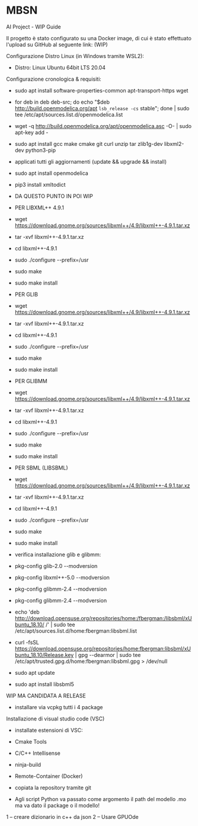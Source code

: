 # MBSN
AI Project - WIP Guide

Il progetto è stato configurato su una Docker image, di cui è stato effettuato l'upload su GitHub al seguente link: (WIP)


Configurazione Distro Linux (in Windows tramite WSL2):
- Distro: Linux Ubuntu 64bit LTS 20.04



Configurazione cronologica & requisiti:
- sudo apt install software-properties-common apt-transport-https wget

- for deb in deb deb-src; do echo "$deb http://build.openmodelica.org/apt `lsb_release -cs` stable"; done | sudo tee /etc/apt/sources.list.d/openmodelica.list

- wget -q http://build.openmodelica.org/apt/openmodelica.asc -O- | sudo apt-key add - 

- sudo apt install
                  gcc
                  make
                  cmake
                  git
                  curl
                  unzip
                  tar
                  zlib1g-dev libxml2-dev
                  python3-pip
                  

- applicati tutti gli aggiornamenti (update && upgrade && install)

- sudo apt install openmodelica

- pip3 install xmltodict

- DA QUESTO PUNTO IN POI WIP

- PER LIBXML++ 4.9.1
- wget https://download.gnome.org/sources/libxml++/4.9/libxml++-4.9.1.tar.xz
- tar -xvf libxml++-4.9.1.tar.xz
- cd libxml++-4.9.1
- sudo ./configure --prefix=/usr
- sudo make
- sudo make install

- PER GLIB
- wget https://download.gnome.org/sources/libxml++/4.9/libxml++-4.9.1.tar.xz
- tar -xvf libxml++-4.9.1.tar.xz
- cd libxml++-4.9.1
- sudo ./configure --prefix=/usr
- sudo make
- sudo make install

- PER GLIBMM
- wget https://download.gnome.org/sources/libxml++/4.9/libxml++-4.9.1.tar.xz
- tar -xvf libxml++-4.9.1.tar.xz
- cd libxml++-4.9.1
- sudo ./configure --prefix=/usr
- sudo make
- sudo make install

- PER SBML (LIBSBML)
- wget https://download.gnome.org/sources/libxml++/4.9/libxml++-4.9.1.tar.xz
- tar -xvf libxml++-4.9.1.tar.xz
- cd libxml++-4.9.1
- sudo ./configure --prefix=/usr
- sudo make
- sudo make install


- verifica installazione glib e glibmm:
- pkg-config glib-2.0 --modversion
- pkg-config libxml++-5.0 --modversion
- pkg-config glibmm-2.4 --modversion
- pkg-config glibmm-2.4 --modversion

- echo 'deb http://download.opensuse.org/repositories/home:/fbergman:/libsbml/xUbuntu_18.10/ /' | sudo tee /etc/apt/sources.list.d/home:fbergman:libsbml.list

- curl -fsSL https://download.opensuse.org/repositories/home:fbergman:libsbml/xUbuntu_18.10/Release.key | gpg --dearmor | sudo tee /etc/apt/trusted.gpg.d/home:fbergman:libsbml.gpg > /dev/null

- sudo apt update

- sudo apt install libsbml5


WIP MA CANDIDATA A RELEASE
- installare via vcpkg tutti i 4 package


Installazione di visual studio code (VSC)
- installate estensioni di VSC:
- Cmake Tools
- C/C++ Intellisense
- ninja-build
- Remote-Container (Docker)
- copiata la repository tramite git



- Agli script Python va passato come argomento il path del modello .mo ma va dato il package o il modello!

1 – creare dizionario in c++ da json
2 – Usare GPUOde
